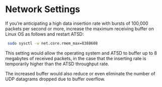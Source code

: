 # Network Settings

If you’re anticipating a high data insertion rate with bursts of 100,000
packets per second or more, increase the maximum receiving buffer on Linux
OS as follows and restart ATSD:

```sh
 sudo sysctl -w net.core.rmem_max=8388608                                 
```

This setting would allow the operating system and ATSD to buffer up to 8
megabytes of received packets, in the case that the inserting rate is temporarily
higher than the ATSD throughput rate.

The increased buffer would also reduce or even eliminate the number of
UDP datagrams dropped due to buffer overflow.
